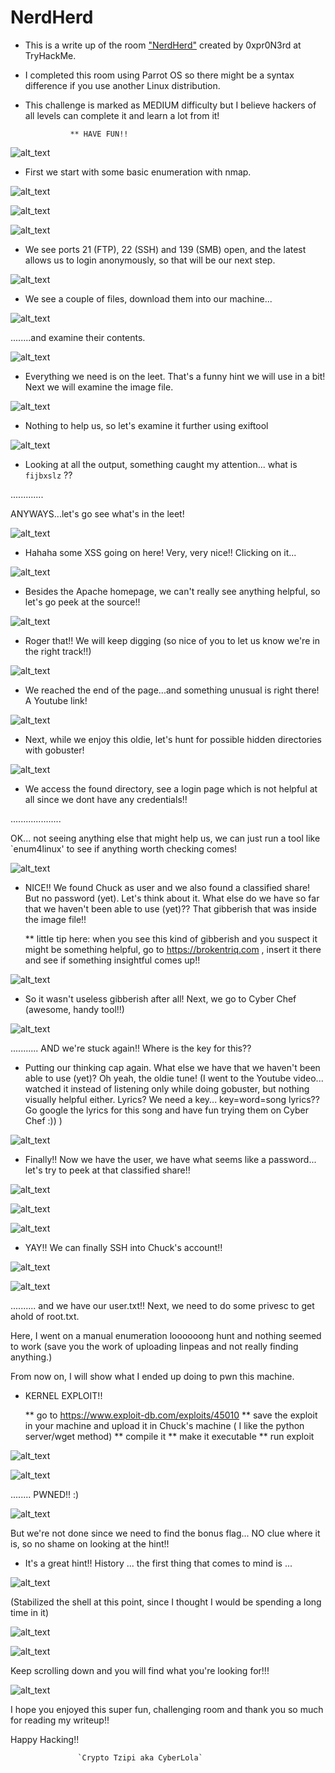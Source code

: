 # NerdHerd

* This is a write up of the room ["NerdHerd"](https://tryhackme.com/room/nerdherd) created by 0xpr0N3rd at TryHackMe.

* I completed this room using Parrot OS so there might be a syntax difference if you use another Linux distribution.

* This challenge is marked as MEDIUM difficulty but I believe hackers of all levels can complete it and learn a lot from it!

                ** HAVE FUN!! 
                
                            


![alt_text](nerdherd/nerdherd2.png "image_tooltip")


* First we start with some basic enumeration with nmap.


![alt_text](nerdherd/nerdherd3.png "image_tooltip")

![alt_text](nerdherd/nerdherd4.png "image_tooltip")

![alt_text](nerdherd/nerdherd5.png "image_tooltip")


* We see ports 21 (FTP), 22 (SSH) and 139 (SMB) open, and the latest allows us to login anonymously, so that will be 
our next step.

![alt_text](nerdherd/nerdherd6.png "image_tooltip")


* We see a couple of files, download them into our machine...

![alt_text](nerdherd/nerdherd7.png "image_tooltip")

........and examine their contents.

![alt_text](nerdherd/nerdherd9.png "image_tooltip")

* Everything we need is on the leet. That's a funny hint we will use in a bit! Next we will examine the image file.

![alt_text](nerdherd/youfoundme.png "image_tooltip")

* Nothing to help us, so let's examine it further using exiftool

![alt_text](nerdherd/nerdherd8.png "image_tooltip")

* Looking at all the output, something caught my attention... what is `fijbxslz` ??

.............

ANYWAYS...let's go see what's in the leet!

![alt_text](nerdherd/nerdherd10.png "image_tooltip")

* Hahaha some XSS going on here! Very, very nice!! Clicking on it...

![alt_text](nerdherd/nerdherd11.png "image_tooltip")

* Besides the Apache homepage, we can't really see anything helpful, so let's go peek at the source!!

![alt_text](nerdherd/nerdherd13.png "image_tooltip")

* Roger that!! We will keep digging (so nice of you to let us know we're in the right track!!)

![alt_text](nerdherd/nerdherd14.png "image_tooltip")

* We reached the end of the page...and something unusual is right there! A Youtube link!

![alt_text](nerdherd/nerdherd17.png "image_tooltip")

* Next, while we enjoy this oldie, let's hunt for possible hidden directories with gobuster!

![alt_text](nerdherd/nerdherd18.png "image_tooltip")

* We access the found directory, see a login page which is not helpful at all since we dont have any credentials!!

....................

OK... not seeing anything else that might help us, we can just run a tool like `enum4linux' to see if anything worth checking comes!

![alt_text](nerdherd/nerdherd20.png "image_tooltip")

* NICE!! We found Chuck as user and we also found a classified share! But no password (yet). Let's think about it. What else 
do we have so far that we haven't been able to use (yet)?? That gibberish that was inside the image file!! 

    ** little tip here: when you see this kind of gibberish and you suspect it might be something helpful, go to 
    https://brokentriq.com , insert it there and see if something insightful comes up!!
    
![alt_text](nerdherd/nerdherd21.png "image_tooltip")

* So it wasn't useless gibberish after all! Next, we go to Cyber Chef (awesome, handy tool!!)

![alt_text](nerdherd/nerdherd22.png "image_tooltip")

........... AND we're stuck again!! Where is the key for this?? 

* Putting our thinking cap again. What else we have that we haven't been able to use (yet)? Oh yeah, the oldie tune! 
(I went to the Youtube video... watched it instead of listening only while doing gobuster, but nothing visually helpful either. Lyrics? We need a key... key=word=song lyrics?? Go google the lyrics for this song and have fun trying them on Cyber Chef :)) )


![alt_text](nerdherd/nerdherd23.png "image_tooltip")

* Finally!! Now we have the user, we have what seems like a password... let's try to peek at that classified share!!


![alt_text](nerdherd/nerdherd24.png "image_tooltip")


![alt_text](nerdherd/nerdherd25.png "image_tooltip")


![alt_text](nerdherd/nerdherd26.png "image_tooltip")


* YAY!! We can finally SSH into Chuck's account!!


![alt_text](nerdherd/nerdherd27.png "image_tooltip")


![alt_text](nerdherd/nerdherd28.png "image_tooltip")


.......... and we have our user.txt!! Next, we need to do some privesc to get ahold of root.txt.

Here, I went on a manual enumeration loooooong hunt and nothing seemed to work (save you the work of uploading linpeas and not really finding anything.) 

From now on, I will show what I ended up doing to pwn this machine.

* KERNEL EXPLOIT!! 

    ** go to https://www.exploit-db.com/exploits/45010
    ** save the exploit in your machine and upload it in Chuck's machine ( I like the python server/wget method)
    ** compile it
    ** make it executable
    ** run exploit
    
![alt_text](nerdherd/nerdherd29.png "image_tooltip")

![alt_text](nerdherd/nerdherd30.png "image_tooltip")


........ PWNED!! :)


![alt_text](nerdherd/nerdherd31.png "image_tooltip")


But we're not done since we need to find the bonus flag...
NO clue where it is, so no shame on looking at the hint!!

* It's a great hint!! History ... the first thing that comes to mind is ...

![alt_text](nerdherd/nerdherd32.png "image_tooltip")

(Stabilized the shell at this point, since I thought I would be spending a long time in it)


![alt_text](nerdherd/nerdherd33.png "image_tooltip")

![alt_text](nerdherd/nerdherd34.png "image_tooltip")


Keep scrolling down and you will find what you're looking for!!!


![alt_text](nerdherd/nerdherdfinal.png "image_tooltip")


I hope you enjoyed this super fun, challenging room and thank you so much for reading my writeup!!

Happy Hacking!!


                   `Crypto Tzipi aka CyberLola`
















